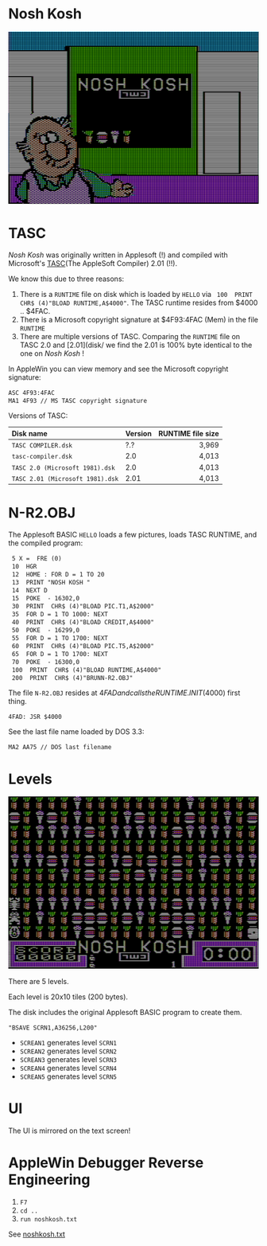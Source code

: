 # Nosh Kosh

![pics/title.png](pics/title.png)


# TASC

_Nosh Kosh_ was originally written in Applesoft (!)
and compiled with Microsoft's [TASC](https://devblogs.microsoft.com/oldnewthing/20220419-00/?p=106496)(The AppleSoft Compiler) 2.01 (!!).

We know this due to three reasons:

1. There is a `RUNTIME` file on disk which is loaded by `HELLO` via ` 100  PRINT  CHR$ (4)"BLOAD RUNTIME,A$4000"`.  The TASC runtime resides from $4000 .. $4FAC.
2. There is a Microsoft copyright signature at $4F93:4FAC (Mem) in the file `RUNTIME`
3. There are multiple versions of TASC. Comparing the `RUNTIME` file on TASC 2.0 and [2.01](disk/ we find the 2.01 is 100% byte identical to the one on _Nosh Kosh_ !

In AppleWin you can view memory and see the Microsoft copyright signature:

```
ASC 4F93:4FAC
MA1 4F93 // MS TASC copyright signature
```
Versions of TASC:

| Disk name                       | Version | RUNTIME file size |
|:--------------------------------|:--------|------------------:|
| `TASC COMPILER.dsk`             | ?.?     | 3,969 |
| `tasc-compiler.dsk`             | 2.0     | 4,013 |
| `TASC 2.0 (Microsoft 1981).dsk` | 2.0     | 4,013 |
| `TASC 2.01 (Microsoft 1981).dsk`| 2.01    | 4,013 |

# N-R2.OBJ

The Applesoft BASIC `HELLO` loads a few pictures, loads TASC RUNTIME, and the compiled program:

```BASIC
 5 X =  FRE (0)
 10  HGR
 12  HOME : FOR D = 1 TO 20
 13  PRINT "NOSH KOSH "
 14  NEXT D
 15  POKE  - 16302,0
 30  PRINT  CHR$ (4)"BLOAD PIC.T1,A$2000"
 35  FOR D = 1 TO 1000: NEXT
 40  PRINT  CHR$ (4)"BLOAD CREDIT,A$4000"
 50  POKE  - 16299,0
 55  FOR D = 1 TO 1700: NEXT
 60  PRINT  CHR$ (4)"BLOAD PIC.T5,A$2000"
 65  FOR D = 1 TO 1700: NEXT
 70  POKE  - 16300,0
 100  PRINT  CHR$ (4)"BLOAD RUNTIME,A$4000"
 200  PRINT  CHR$ (4)"BRUNN-R2.OBJ"
```

The file `N-R2.OBJ` resides at $4FAD and calls the RUNTIME.INIT ($4000) first thing.
```
4FAD: JSR $4000
```

See the last file name loaded by DOS 3.3:
```
MA2 AA75 // DOS last filename
```

# Levels

![pics/level1.png](pics/level1.png)

There are 5 levels.

Each level is 20x10 tiles (200 bytes).

The disk includes the original Applesoft BASIC program to create them.

```BASIC
"BSAVE SCRN1,A36256,L200"
```

* `SCREAN1` generates level `SCRN1`
* `SCREAN2` generates level `SCRN2`
* `SCREAN3` generates level `SCRN3`
* `SCREAN4` generates level `SCRN4`
* `SCREAN5` generates level `SCRN5`

# UI

The UI is mirrored on the text screen!

# AppleWin Debugger Reverse Engineering

1. `F7`
2. `cd ..`
3. `run noshkosh.txt`

See [noshkosh.txt](noshkosh.txt)

